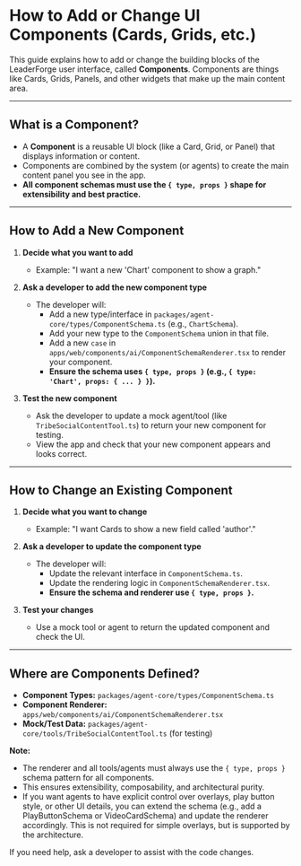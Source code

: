 # How to Add or Change UI Components (Cards, Grids, etc.)

This guide explains how to add or change the building blocks of the LeaderForge user interface, called **Components**. Components are things like Cards, Grids, Panels, and other widgets that make up the main content area.

---

## What is a Component?
- A **Component** is a reusable UI block (like a Card, Grid, or Panel) that displays information or content.
- Components are combined by the system (or agents) to create the main content panel you see in the app.
- **All component schemas must use the `{ type, props }` shape for extensibility and best practice.**

---

## How to Add a New Component

1. **Decide what you want to add**
   - Example: "I want a new 'Chart' component to show a graph."

2. **Ask a developer to add the new component type**
   - The developer will:
     - Add a new type/interface in `packages/agent-core/types/ComponentSchema.ts` (e.g., `ChartSchema`).
     - Add your new type to the `ComponentSchema` union in that file.
     - Add a new `case` in `apps/web/components/ai/ComponentSchemaRenderer.tsx` to render your component.
     - **Ensure the schema uses `{ type, props }` (e.g., `{ type: 'Chart', props: { ... } }`).**

3. **Test the new component**
   - Ask the developer to update a mock agent/tool (like `TribeSocialContentTool.ts`) to return your new component for testing.
   - View the app and check that your new component appears and looks correct.

---

## How to Change an Existing Component

1. **Decide what you want to change**
   - Example: "I want Cards to show a new field called 'author'."

2. **Ask a developer to update the component type**
   - The developer will:
     - Update the relevant interface in `ComponentSchema.ts`.
     - Update the rendering logic in `ComponentSchemaRenderer.tsx`.
     - **Ensure the schema and renderer use `{ type, props }`.**

3. **Test your changes**
   - Use a mock tool or agent to return the updated component and check the UI.

---

## Where are Components Defined?
- **Component Types:** `packages/agent-core/types/ComponentSchema.ts`
- **Component Renderer:** `apps/web/components/ai/ComponentSchemaRenderer.tsx`
- **Mock/Test Data:** `packages/agent-core/tools/TribeSocialContentTool.ts` (for testing)

**Note:**
- The renderer and all tools/agents must always use the `{ type, props }` schema pattern for all components.
- This ensures extensibility, composability, and architectural purity.
- If you want agents to have explicit control over overlays, play button style, or other UI details, you can extend the schema (e.g., add a PlayButtonSchema or VideoCardSchema) and update the renderer accordingly. This is not required for simple overlays, but is supported by the architecture.

If you need help, ask a developer to assist with the code changes.